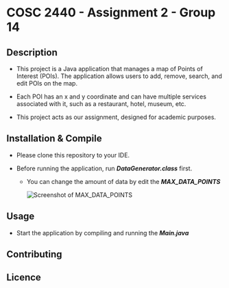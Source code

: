 # COSC 2440 - Assignment 2 - Group 14

## Description

 - This project is a Java application that manages a map of Points of Interest (POIs). The application allows users to add, remove, search, and edit POIs on the map. 

 - Each POI has an x and y coordinate and can have multiple services associated with it, such as a restaurant, hotel, museum, etc.

 - This project acts as our assignment, designed for academic purposes.

## Installation & Compile

- Please clone this repository to your IDE.

- Before running the application, run **_DataGenerator.class_** first.
  - You can change the amount of data by edit the **_MAX_DATA_POINTS_**

    ![Screenshot of **_MAX_DATA_POINTS_**](https://github.com/spjk1910/Data-Structur-Algorithms-Group-Project/blob/main/MAX_DATA_POINTS.png?raw=true)

## Usage
- Start the application by compiling and running the **_Main.java_**

## Contributing

## Licence
